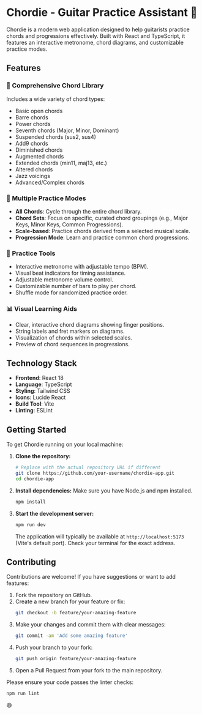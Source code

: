 # Chordie - Guitar Practice Assistant 🎸

Chordie is a modern web application designed to help guitarists practice chords and progressions effectively. Built with React and TypeScript, it features an interactive metronome, chord diagrams, and customizable practice modes.

## Features

### 🎵 Comprehensive Chord Library
Includes a wide variety of chord types:
- Basic open chords
- Barre chords
- Power chords
- Seventh chords (Major, Minor, Dominant)
- Suspended chords (sus2, sus4)
- Add9 chords
- Diminished chords
- Augmented chords
- Extended chords (min11, maj13, etc.)
- Altered chords
- Jazz voicings
- Advanced/Complex chords

### 🎯 Multiple Practice Modes
- **All Chords**: Cycle through the entire chord library.
- **Chord Sets**: Focus on specific, curated chord groupings (e.g., Major Keys, Minor Keys, Common Progressions).
- **Scale-based**: Practice chords derived from a selected musical scale.
- **Progression Mode**: Learn and practice common chord progressions.

### 🔄 Practice Tools
- Interactive metronome with adjustable tempo (BPM).
- Visual beat indicators for timing assistance.
- Adjustable metronome volume control.
- Customizable number of bars to play per chord.
- Shuffle mode for randomized practice order.

### 📊 Visual Learning Aids
- Clear, interactive chord diagrams showing finger positions.
- String labels and fret markers on diagrams.
- Visualization of chords within selected scales.
- Preview of chord sequences in progressions.

## Technology Stack

- **Frontend**: React 18
- **Language**: TypeScript
- **Styling**: Tailwind CSS
- **Icons**: Lucide React
- **Build Tool**: Vite
- **Linting**: ESLint

## Getting Started

To get Chordie running on your local machine:

1.  **Clone the repository:**
    ```bash
    # Replace with the actual repository URL if different
    git clone https://github.com/your-username/chordie-app.git
    cd chordie-app
    ```

2.  **Install dependencies:**
    Make sure you have Node.js and npm installed.
    ```bash
    npm install
    ```

3.  **Start the development server:**
    ```bash
    npm run dev
    ```
    The application will typically be available at `http://localhost:5173` (Vite's default port). Check your terminal for the exact address.

## Contributing

Contributions are welcome! If you have suggestions or want to add features:

1.  Fork the repository on GitHub.
2.  Create a new branch for your feature or fix:
    ```bash
    git checkout -b feature/your-amazing-feature
    ```
3.  Make your changes and commit them with clear messages:
    ```bash
    git commit -am 'Add some amazing feature'
    ```
4.  Push your branch to your fork:
    ```bash
    git push origin feature/your-amazing-feature
    ```
5.  Open a Pull Request from your fork to the main repository.

Please ensure your code passes the linter checks:
```bash
npm run lint
```


😄